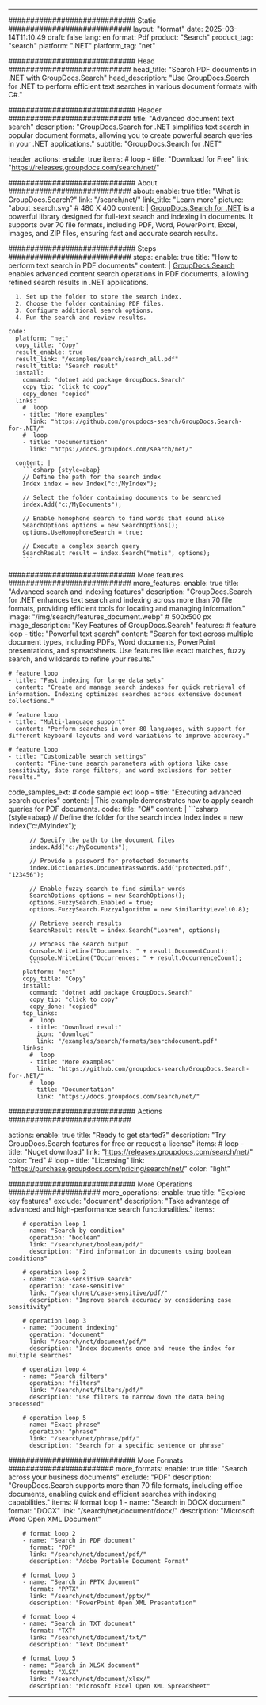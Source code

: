 
---
############################# Static ############################
layout: "format"
date:  2025-03-14T11:10:49
draft: false
lang: en
format: Pdf
product: "Search"
product_tag: "search"
platform: ".NET"
platform_tag: "net"

############################# Head ############################
head_title: "Search PDF documents in .NET with GroupDocs.Search"
head_description: "Use GroupDocs.Search for .NET to perform efficient text searches in various document formats with C#."

############################# Header ############################
title: "Advanced document text search" 
description: "GroupDocs.Search for .NET simplifies text search in popular document formats, allowing you to create powerful search queries in your .NET applications."
subtitle: "GroupDocs.Search for .NET" 

header_actions:
  enable: true
  items:
    #  loop
    - title: "Download for Free"
      link: "https://releases.groupdocs.com/search/net/"
      
############################# About ############################
about:
    enable: true
    title: "What is GroupDocs.Search?"
    link: "/search/net/"
    link_title: "Learn more"
    picture: "about_search.svg" # 480 X 400
    content: |
       [GroupDocs.Search for .NET](/search/net/) is a powerful library designed for full-text search and indexing in documents. It supports over 70 file formats, including PDF, Word, PowerPoint, Excel, images, and ZIP files, ensuring fast and accurate search results.

############################# Steps ############################
steps:
    enable: true
    title: "How to perform text search in PDF documents"
    content: |
      [GroupDocs.Search](/search/net/) enables advanced content search operations in PDF documents, allowing refined search results in .NET applications.
      
      1. Set up the folder to store the search index.
      2. Choose the folder containing PDF files.
      3. Configure additional search options.
      4. Run the search and review results.
   
    code:
      platform: "net"
      copy_title: "Copy"
      result_enable: true
      result_link: "/examples/search/search_all.pdf"
      result_title: "Search result"
      install:
        command: "dotnet add package GroupDocs.Search"
        copy_tip: "click to copy"
        copy_done: "copied"
      links:
        #  loop
        - title: "More examples"
          link: "https://github.com/groupdocs-search/GroupDocs.Search-for-.NET/"
        #  loop
        - title: "Documentation"
          link: "https://docs.groupdocs.com/search/net/"
          
      content: |
        ```csharp {style=abap}
        // Define the path for the search index
        Index index = new Index("c:/MyIndex");

        // Select the folder containing documents to be searched
        index.Add("c:/MyDocuments");

        // Enable homophone search to find words that sound alike
        SearchOptions options = new SearchOptions();
        options.UseHomophoneSearch = true;

        // Execute a complex search query
        SearchResult result = index.Search("metis", options);
        ```            

############################# More features ############################
more_features:
  enable: true
  title: "Advanced search and indexing features"
  description: "GroupDocs.Search for .NET enhances text search and indexing across more than 70 file formats, providing efficient tools for locating and managing information."
  image: "/img/search/features_document.webp" # 500x500 px
  image_description: "Key Features of GroupDocs.Search"
  features:
    # feature loop
    - title: "Powerful text search"
      content: "Search for text across multiple document types, including PDFs, Word documents, PowerPoint presentations, and spreadsheets. Use features like exact matches, fuzzy search, and wildcards to refine your results."

    # feature loop
    - title: "Fast indexing for large data sets"
      content: "Create and manage search indexes for quick retrieval of information. Indexing optimizes searches across extensive document collections."

    # feature loop
    - title: "Multi-language support"
      content: "Perform searches in over 80 languages, with support for different keyboard layouts and word variations to improve accuracy."

    # feature loop
    - title: "Customizable search settings"
      content: "Fine-tune search parameters with options like case sensitivity, date range filters, and word exclusions for better results."
      
  code_samples_ext:
    # code sample ext loop
    - title: "Executing advanced search queries"
      content: |
        This example demonstrates how to apply search queries for PDF documents.
      code:
        title: "C#"
        content: |
          ```csharp {style=abap}
          // Define the folder for the search index
          Index index = new Index("c:/MyIndex");
              
          // Specify the path to the document files
          index.Add("c:/MyDocuments");

          // Provide a password for protected documents
          index.Dictionaries.DocumentPasswords.Add("protected.pdf", "123456");

          // Enable fuzzy search to find similar words
          SearchOptions options = new SearchOptions();
          options.FuzzySearch.Enabled = true;
          options.FuzzySearch.FuzzyAlgorithm = new SimilarityLevel(0.8);

          // Retrieve search results
          SearchResult result = index.Search("Loarem", options);
          
          // Process the search output
          Console.WriteLine("Documents: " + result.DocumentCount);
          Console.WriteLine("Occurrences: " + result.OccurrenceCount);
          ```
        platform: "net"
        copy_title: "Copy"
        install:
          command: "dotnet add package GroupDocs.Search"
          copy_tip: "click to copy"
          copy_done: "copied"
        top_links:
          #  loop
          - title: "Download result"
            icon: "download"
            link: "/examples/search/formats/searchdocument.pdf"
        links:
          #  loop
          - title: "More examples"
            link: "https://github.com/groupdocs-search/GroupDocs.Search-for-.NET/"
          #  loop
          - title: "Documentation"
            link: "https://docs.groupdocs.com/search/net/"
            

            


############################# Actions ############################

actions:
  enable: true
  title: "Ready to get started?"
  description: "Try GroupDocs.Search features for free or request a license"
  items:
    #  loop
    - title: "Nuget download"
      link: "https://releases.groupdocs.com/search/net/"
      color: "red"
        #  loop
    - title: "Licensing"
      link: "https://purchase.groupdocs.com/pricing/search/net/"
      color: "light"


############################# More Operations #####################
more_operations:
    enable: true
    title: "Explore key features"
    exclude: "document"
    description: "Take advantage of advanced and high-performance search functionalities."
    items: 
          
        # operation loop 1
        - name: "Search by condition"
          operation: "boolean"
          link: "/search/net/boolean/pdf/"
          description: "Find information in documents using boolean conditions"

        # operation loop 2
        - name: "Case-sensitive search"
          operation: "case-sensitive"
          link: "/search/net/case-sensitive/pdf/"
          description: "Improve search accuracy by considering case sensitivity"

        # operation loop 3
        - name: "Document indexing"
          operation: "document"
          link: "/search/net/document/pdf/"
          description: "Index documents once and reuse the index for multiple searches"

        # operation loop 4
        - name: "Search filters"
          operation: "filters"
          link: "/search/net/filters/pdf/"
          description: "Use filters to narrow down the data being processed"

        # operation loop 5
        - name: "Exact phrase"
          operation: "phrase"
          link: "/search/net/phrase/pdf/"
          description: "Search for a specific sentence or phrase"
          
        
          
############################# More Formats ########################
more_formats:
    enable: true
    title: "Search across your business documents"
    exclude: "PDF"
    description: "GroupDocs.Search supports more than 70 file formats, including office documents, enabling quick and efficient searches with indexing capabilities."
    items: 
        # format loop 1
        - name: "Search in DOCX document"
          format: "DOCX"
          link: "/search/net/document/docx/"
          description: "Microsoft Word Open XML Document"
          
        # format loop 2
        - name: "Search in PDF document"
          format: "PDF"
          link: "/search/net/document/pdf/"
          description: "Adobe Portable Document Format"
          
        # format loop 3
        - name: "Search in PPTX document"
          format: "PPTX"
          link: "/search/net/document/pptx/"
          description: "PowerPoint Open XML Presentation"

        # format loop 4
        - name: "Search in TXT document"
          format: "TXT"
          link: "/search/net/document/txt/"
          description: "Text Document"
          
        # format loop 5
        - name: "Search in XLSX document"
          format: "XLSX"
          link: "/search/net/document/xlsx/"
          description: "Microsoft Excel Open XML Spreadsheet"
  

---